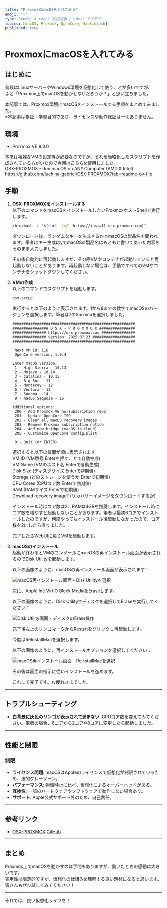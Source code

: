 ```yaml
---
title: "ProxmoxにmacOSを入れてみる"
emoji: "🍎"
type: "tech" # tech: 技術記事 / idea: アイデア
topics: [macOS, Proxmox, OpenCore, Hackintosh]
published: true
---
```


# ProxmoxにmacOSを入れてみる

## はじめに

普段はLinuxサーバーやWindows環境を仮想化して使うことが多いですが、  
ふと「Proxmox上でmacOSを動かせないだろうか？」と思い立ちました。  

本記事では、Proxmox環境にmacOSをインストールする手順をまとめてみました。  
※本記事は検証・学習目的であり、ライセンスや動作保証は一切ありません。

## 環境

- Proxmox VE 8.3.0

本来は複雑なVMの設定等が必要なのですが、それを簡略化したスクリプトを作成されている方がいたので今回はこちらを使用しました。  
OSX-PROXMOX - Run macOS on ANY Computer (AMD & Intel)  
https://github.com/luchina-gabriel/OSX-PROXMOX?tab=readme-ov-file

## 手順

1. **OSX-PROXMOXをインストールする**  
   以下のコマンドをmacOSをインストールしたいProxmoxホストShellで実行します。

   ```bash
   /bin/bash -c "$(curl -fsSL https://install.osx-proxmox.com)"
   ```

   ダウンロード後、ランダムなキーを生成するかとmacOSの製品名を問われます。筆者はキー生成はyでmacOSの製品名はもともと書いてあった内容をそのまま入力しました。

   その後自動的に再起動しますが、その際VMやコンテナが起動していると再起動しないことがあります。再起動しない場合は、手動ですべてのVMやコンテナをシャットダウンしてください。

2. **VMの作成**  
   以下のコマンドでスクリプトを起動します。

   ```bash
   osx-setup
   ```

   実行すると以下のように表示されます。1から8までの数字でmacOSのバージョンを選択します。筆者は7のSonomaを選択しました。

   ```
   #######################################################
   ################ O S X - P R O X M O X ################
   ############### https://osx-proxmox.com ###############
   ############### version: 2025.07.23 ###################
   #######################################################

    Next VM ID: 116
    OpenCore version: 1.0.4

   Enter macOS version:
    1 - High Sierra - 10.13
    2 - Mojave - 10.14
    3 - Catalina - 10.15
    4 - Big Sur - 11
    5 - Monterey - 12
    6 - Ventura - 13
    7 - Sonoma - 14
    8 - macOS Sequoia - 15

   Additional options:
    200 - Add Proxmox VE no-subscription repo
    201 - Update OpenCore ISO
    202 - Clear all macOS recovery images
    203 - Remove Proxmox subscription notice
    204 - Add new bridge (macOS in cloud)
    205 - Customize OpenCore config.plist

    0 - Quit (or ENTER)
   ```

   選択すると以下の質問が順に表示されます。  
   VM ID (VM番号 Enterを押すことで自動生成)  
   VM Name (VMのホスト名 Enterで自動生成)  
   Disk Size (ディスクサイズ Enterで初期値)  
   Storage (どのストレージを使うか Enterで初期値)  
   CPU Cores (CPUコア数 Enterで初期値)  
   RAM (RAMサイズ Enterで初期値)  
   Download recovery image? (リカバリーイメージをダウンロードするか)

   インストール時はコア数は2、RAMは4GBを推奨します。インストール時にコア数を増やすと起動しないことがあります。筆者は最初6コアでインストールしたのですが、何度やってもインストール後起動しなかったので、コア数を2にしたら直りました。

   完了したらWebUIに戻りVMを起動します。

3. **macOSのインストール**  
   起動が終わるとVMのコンソールにmacOSの再インストール画面が表示されるのでDisk Utilityを起動します。

   以下の画像のように、macOSの再インストール画面が表示されます：

   ![macOS再インストール画面 - Disk Utilityを選択](/images/komenikki-2025-09-01/reinstall_disk.png)

   次に、Apple Inc.VirtIO Block MediaをEraseします。

   以下の画像のように、Disk Utilityでディスクを選択してEraseを実行してください：

   ![Disk Utility画面 - ディスクのErase操作](/images/komenikki-2025-09-01/disk_utility.png)

   完了後左上のリンゴマークからRestartをクリックし再起動します。

   今度はReInstallMacを選択します。

   以下の画像のように、再インストールオプションを選択してください：

   ![macOS再インストール画面 - ReInstallMacを選択](/images/komenikki-2025-09-01/reinstall_reinstall.png)

   その後は画面の指示に従いインストールを進めます。

   これにて完了です。お疲れさまでした。
---

## トラブルシューティング
- **白背景に灰色のリンゴが表示されて進まない**: CPUコア数を変えてみてください。筆者の場合、6コアから2コアや8コアに変更したら起動しました。
---

## 性能と制限

### 制限
- **ライセンス問題**: macOSはAppleのライセンスで仮想化が制限されているため、法的グレーゾーン。
- **パフォーマンス**: 物理Macに比べ、仮想化によるオーバーヘッドがある。
- **互換性**: 一部のハードウェアやソフトウェアで動作しない場合あり。
- **サポート**: Apple公式サポート外のため、自己責任。

---

## 参考リンク

- [OSX-PROXMOX GitHub](https://github.com/luchina-gabriel/OSX-PROXMOX)

---

## まとめ

Proxmox上でmacOSを動かすのは手間もありますが、動いたときの感動は大きいです。  
実用性は限定的ですが、仮想化の仕組みを理解する良い題材になると思います。  
皆さんもぜひ試してみてください！

---

それでは、良い仮想化ライフを！